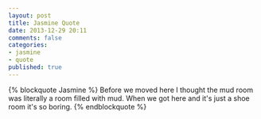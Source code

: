 ```yaml
---
layout: post
title: Jasmine Quote
date: 2013-12-29 20:11
comments: false
categories:
- jasmine
- quote
published: true
---
```

{% blockquote Jasmine %}
Before we moved here I thought the mud room was literally a room filled with mud.  When we got here and it's just a shoe room it's so boring.
{% endblockquote %}
